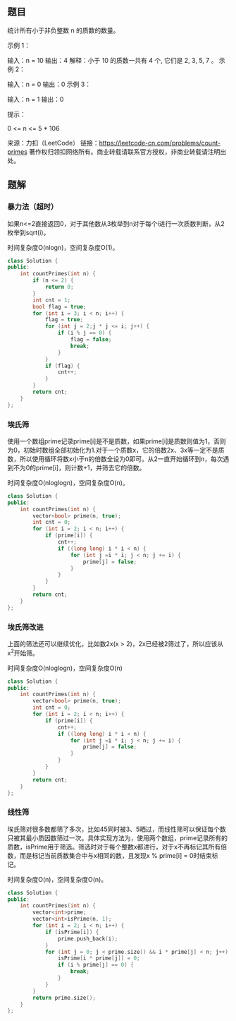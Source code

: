 ## 题目

统计所有小于非负整数 n 的质数的数量。

 

示例 1：

输入：n = 10
输出：4
解释：小于 10 的质数一共有 4 个, 它们是 2, 3, 5, 7 。
示例 2：

输入：n = 0
输出：0
示例 3：

输入：n = 1
输出：0


提示：

0 <= n <= 5 * 106

来源：力扣（LeetCode）
链接：https://leetcode-cn.com/problems/count-primes
著作权归领扣网络所有。商业转载请联系官方授权，非商业转载请注明出处。

## 题解

### 暴力法（超时）

如果n<=2直接返回0，对于其他数从3枚举到n对于每个i进行一次质数判断，从2枚举到sqrt(i)。

时间复杂度O(nlogn)，空间复杂度O(1)。

```c++
class Solution {
public:
    int countPrimes(int n) {
        if (n <= 2) {
            return 0;
        }
        int cnt = 1;
        bool flag = true;
        for (int i = 3; i < n; i++) {
            flag = true;
            for (int j = 2;j * j <= i; j++) {
                if (i % j == 0) {
                    flag = false;
                    break;
                }
            }
            if (flag) {
                cnt++;
            }
        }
        return cnt;
    }
};
```

### 埃氏筛

使用一个数组prime记录prime[i]是不是质数，如果prime[i]是质数则值为1，否则为0，初始时数组全部初始化为1.对于一个质数x，它的倍数2x、3x等一定不是质数，所以使用循环将数x小于n的倍数全设为0即可。从2一直开始循环到n，每次遇到不为0的prime[i]，则计数+1，并筛去它的倍数。

时间复杂度O(nloglogn)，空间复杂度O(n)。

```c++
class Solution {
public:
    int countPrimes(int n) {
        vector<bool> prime(n, true);
        int cnt = 0;
        for (int i = 2; i < n; i++) {
            if (prime[i]) {
                cnt++;
                if ((long long) i * i < n) {
                    for (int j =i * i; j < n; j += i) {
                        prime[j] = false;
                    }
                }
            }
        }
        return cnt;
    }
};
```

### 埃氏筛改进

上面的筛法还可以继续优化，比如数2x(x > 2)，2x已经被2筛过了，所以应该从x<sup>2</sup>开始筛。

时间复杂度O(nloglogn)，空间复杂度O(n)

```c++
class Solution {
public:
    int countPrimes(int n) {
        vector<bool> prime(n, true);
        int cnt = 0;
        for (int i = 2; i < n; i++) {
            if (prime[i]) {
                cnt++;
                if ((long long) i * i < n) {
                    for (int j =i * i; j < n; j += i) {
                        prime[j] = false;
                    }
                }
            }
        }
        return cnt;
    }
};
```

### 线性筛

埃氏筛对很多数都筛了多次，比如45同时被3、5晒过，而线性筛可以保证每个数只被其最小质因数筛过一次。具体实现方法为，使用两个数组，prime记录所有的质数，isPrime用于筛选。筛选时对于每个整数x都进行，对于x不再标记其所有倍数，而是标记当前质数集合中与x相同的数，且发现x % prime[i] = 0时结束标记。

时间复杂度O(n)，空间复杂度O(n)。

```c++
class Solution {
public:
    int countPrimes(int n) {
        vector<int>prime;
        vector<int>isPrime(n, 1);
        for (int i = 2; i < n; i++) {
            if (isPrime[i]) {
                prime.push_back(i);
            }
            for (int j = 0; j < prime.size() && i * prime[j] < n; j++) {
                isPrime[i * prime[j]] = 0;
                if (i % prime[j] == 0) {
                    break;
                }
            }
        }
        return prime.size();
    }
};
```

